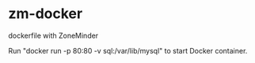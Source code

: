 # zm-docker
dockerfile with ZoneMinder

Run "docker run -p 80:80 -v sql:/var/lib/mysql" to start Docker container.

